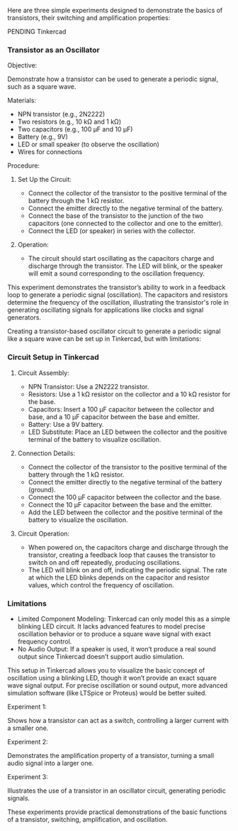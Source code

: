 Here are three simple experiments designed to demonstrate the basics of transistors,  their switching and amplification properties:

PENDING Tinkercad

### Transistor as an Oscillator

Objective:

Demonstrate how a transistor can be used to generate a periodic signal, such as a square wave.

Materials:

- NPN transistor (e.g., 2N2222)
- Two resistors (e.g., 10 kΩ and 1 kΩ)
- Two capacitors (e.g., 100 µF and 10 µF)
- Battery (e.g., 9V)
- LED or small speaker (to observe the oscillation)
- Wires for connections

Procedure:

1. Set Up the Circuit:

   - Connect the collector of the transistor to the positive terminal of the battery through the 1 kΩ resistor.
   - Connect the emitter directly to the negative terminal of the battery.
   - Connect the base of the transistor to the junction of the two capacitors (one connected to the collector and one to the emitter).
   - Connect the LED (or speaker) in series with the collector.

2. Operation:

   - The circuit should start oscillating as the capacitors charge and discharge through the transistor. The LED will blink, or the speaker will emit a sound corresponding to the oscillation frequency.

This experiment demonstrates the transistor’s ability to work in a feedback loop to generate a periodic signal (oscillation). The capacitors and resistors determine the frequency of the oscillation, illustrating the transistor's role in generating oscillating signals for applications like clocks and signal generators.

Creating a transistor-based oscillator circuit to generate a periodic signal like a square wave can be set up in Tinkercad, but with limitations:

### Circuit Setup in Tinkercad

1. Circuit Assembly:
   - NPN Transistor: Use a 2N2222 transistor.
   - Resistors: Use a 1 kΩ resistor on the collector and a 10 kΩ resistor for the base.
   - Capacitors: Insert a 100 µF capacitor between the collector and base, and a 10 µF capacitor between the base and emitter.
   - Battery: Use a 9V battery.
   - LED Substitute: Place an LED between the collector and the positive terminal of the battery to visualize oscillation.

2. Connection Details:
   - Connect the collector of the transistor to the positive terminal of the battery through the 1 kΩ resistor.
   - Connect the emitter directly to the negative terminal of the battery (ground).
   - Connect the 100 µF capacitor between the collector and the base.
   - Connect the 10 µF capacitor between the base and the emitter.
   - Add the LED between the collector and the positive terminal of the battery to visualize the oscillation.

3. Circuit Operation:
   - When powered on, the capacitors charge and discharge through the transistor, creating a feedback loop that causes the transistor to switch on and off repeatedly, producing oscillations.
   - The LED will blink on and off, indicating the periodic signal. The rate at which the LED blinks depends on the capacitor and resistor values, which control the frequency of oscillation.

### Limitations

- Limited Component Modeling: Tinkercad can only model this as a simple blinking LED circuit. It lacks advanced features to model precise oscillation behavior or to produce a square wave signal with exact frequency control.
- No Audio Output: If a speaker is used, it won’t produce a real sound output since Tinkercad doesn’t support audio simulation.

This setup in Tinkercad allows you to visualize the basic concept of oscillation using a blinking LED, though it won’t provide an exact square wave signal output. For precise oscillation or sound output, more advanced simulation software (like LTSpice or Proteus) would be better suited.

Experiment 1:

Shows how a transistor can act as a switch, controlling a larger current with a smaller one.

Experiment 2:

Demonstrates the amplification property of a transistor, turning a small audio signal into a larger one.

Experiment 3:

Illustrates the use of a transistor in an oscillator circuit, generating periodic signals.

These experiments provide practical demonstrations of the basic functions of a transistor, switching, amplification, and oscillation.
